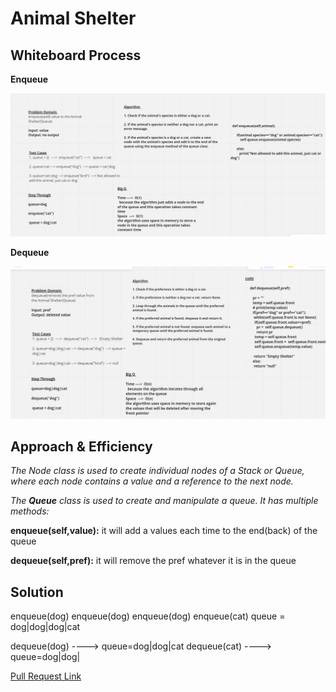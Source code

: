 # Animal Shelter

## Whiteboard Process

**Enqueue**

![Enqueue](./CC12_enq.PNG)

**Dequeue**

![Dequeue](./CC12_deq.PNG)

## Approach & Efficiency
*The Node class is used to create individual nodes of a Stack or Queue, where each node contains a value and a reference to the next node.*

 *The **Queue** class is used to create and manipulate a queue. It has multiple methods:*

 **enqueue(self,value):** it will add a values each time to the end(back) of the queue

 **dequeue(self,pref):** it will remove the pref whatever it is in the queue



## Solution 

enqueue(dog)
enqueue(dog)
enqueue(dog)
enqueue(cat)
queue = dog|dog|dog|cat

dequeue(dog) ----> queue=dog|dog|cat
dequeue(cat) ----> queue=dog|dog|

[Pull Request Link](https://github.com/DohaKhamaiseh/data-structures-and-algorithms/pull/20)
